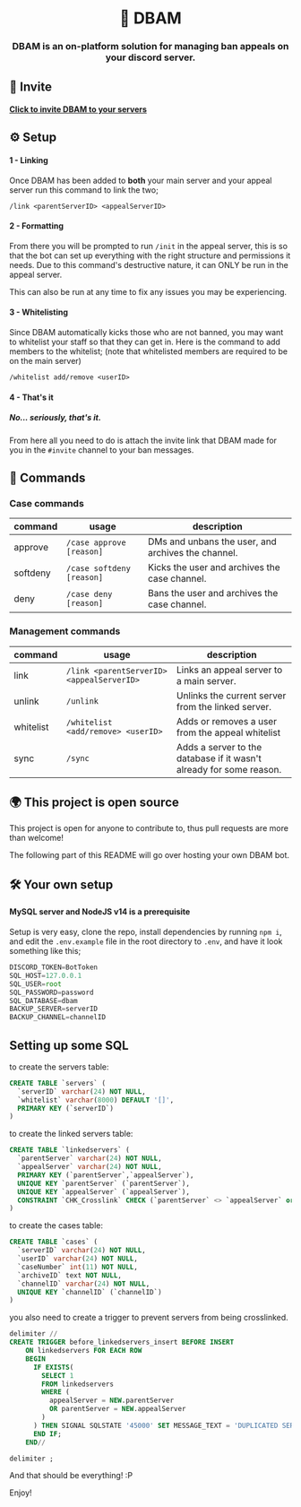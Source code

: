 <h1 align="center"> 🔨 DBAM </h1>
<h3 align="center">DBAM is an on-platform solution for managing ban appeals on your discord server.</h3> 

## 📩 Invite
#### [Click to invite DBAM to your servers](https://discord.com/api/oauth2/authorize?client_id=849755454208606228&permissions=268443700&scope=applications.commands%20bot)

## ⚙ Setup

#### 1 - Linking
Once DBAM has been added to **both** your main server and your appeal server run this command to link the two;
```
/link <parentServerID> <appealServerID>
``` 
#### 2 - Formatting
From there you will be prompted to run `/init` in the appeal server, this is so that the bot can set up everything with the right structure and permissions it needs. Due to this command's destructive nature, it can ONLY be run in the appeal server.

This can also be run at any time to fix any issues you may be experiencing.
#### 3 - Whitelisting
Since DBAM automatically kicks those who are not banned, you may want to whitelist your staff so that they can get in. Here is the command to add members to the whitelist; (note that whitelisted members are required to be on the main server)
```
/whitelist add/remove <userID>
```
#### 4 - That's it
##### No... seriously, that's it.

From here all you need to do is attach the invite link that DBAM made for you in the `#invite` channel to your ban messages.

## 🔧 Commands
### Case commands

| command | usage | description |
|---------|-------|-------------|
| approve  | ``/case approve [reason]`` | DMs and unbans the user, and archives the channel. |
| softdeny  | ``/case softdeny [reason]`` | Kicks the user and archives the case channel. |
| deny  | ``/case deny [reason]`` | Bans the user and archives the case channel. |

### Management commands

| command | usage | description |
|---------|-------|-------------|
| link  | ``/link <parentServerID> <appealServerID>`` | Links an appeal server to a main server. |
|unlink |``/unlink`` | Unlinks the current server from the linked server. |
|whitelist|`/whitelist <add/remove> <userID>`|Adds or removes a user from the appeal whitelist|
| sync  | ``/sync`` | Adds a server to the database if it wasn't already for some reason. |

## 🌍 This project is open source
This project is open for anyone to contribute to, thus pull requests are more than welcome!

The following part of this README will go over hosting your own DBAM bot.

## 🛠 Your own setup
#### MySQL server and NodeJS v14 is a prerequisite 
Setup is very easy, clone the repo, install dependencies by running ``npm i``, and edit the ``.env.example`` file in the root directory to ``.env``, and have it look something like this;
```js
DISCORD_TOKEN=BotToken
SQL_HOST=127.0.0.1
SQL_USER=root
SQL_PASSWORD=password
SQL_DATABASE=dbam
BACKUP_SERVER=serverID
BACKUP_CHANNEL=channelID
```

## Setting up some SQL
to create the servers table:
```sql
CREATE TABLE `servers` (
  `serverID` varchar(24) NOT NULL,
  `whitelist` varchar(8000) DEFAULT '[]',
  PRIMARY KEY (`serverID`)
)
```

to create the linked servers table:
```sql
CREATE TABLE `linkedservers` (
  `parentServer` varchar(24) NOT NULL,
  `appealServer` varchar(24) NOT NULL,
  PRIMARY KEY (`parentServer`,`appealServer`),
  UNIQUE KEY `parentServer` (`parentServer`),
  UNIQUE KEY `appealServer` (`appealServer`),
  CONSTRAINT `CHK_Crosslink` CHECK (`parentServer` <> `appealServer` or `parentServer` is null or `appealServer` is null)
)
```
to create the cases table:
```sql
CREATE TABLE `cases` (
  `serverID` varchar(24) NOT NULL,
  `userID` varchar(24) NOT NULL,
  `caseNumber` int(11) NOT NULL,
  `archiveID` text NOT NULL,
  `channelID` varchar(24) NOT NULL,
  UNIQUE KEY `channelID` (`channelID`)
) 
```
you also need to create a trigger to prevent servers from being crosslinked. 

```sql
delimiter //
CREATE TRIGGER before_linkedservers_insert BEFORE INSERT 
    ON linkedservers FOR EACH ROW
    BEGIN 
      IF EXISTS(
        SELECT 1   
        FROM linkedservers   
        WHERE (
          appealServer = NEW.parentServer             
          OR parentServer = NEW.appealServer
        )  
      ) THEN SIGNAL SQLSTATE '45000' SET MESSAGE_TEXT = 'DUPLICATED SERVER'; 
      END IF; 
    END//

delimiter ;
```



And that should be everything! :P

Enjoy!
